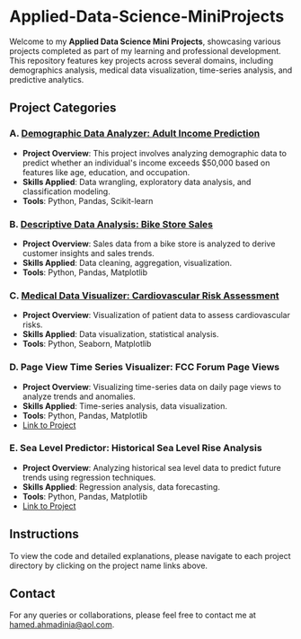 # Applied-Data-Science-MiniProjects
Welcome to my **Applied Data Science Mini Projects**, showcasing various projects completed as part of my learning and professional development. This repository features key projects across several domains, including demographics analysis, medical data visualization, time-series analysis, and predictive analytics.

## Project Categories

### A. [Demographic Data Analyzer: Adult Income Prediction](https://github.com/Hamed-Ahmadinia/Applied-Data-Science-MiniProjects/blob/main/Demographic_Data_Analyzer_Adult_Income.ipynb)
- **Project Overview**: This project involves analyzing demographic data to predict whether an individual's income exceeds $50,000 based on features like age, education, and occupation.
- **Skills Applied**: Data wrangling, exploratory data analysis, and classification modeling.
- **Tools**: Python, Pandas, Scikit-learn  

### B. [Descriptive Data Analysis: Bike Store Sales](https://github.com/Hamed-Ahmadinia/Applied-Data-Science-MiniProjects/blob/main/Descriptive_Data_Analysis_Bike_Store.ipynb)
- **Project Overview**: Sales data from a bike store is analyzed to derive customer insights and sales trends.
- **Skills Applied**: Data cleaning, aggregation, visualization.
- **Tools**: Python, Pandas, Matplotlib 

### C. [Medical Data Visualizer: Cardiovascular Risk Assessment](https://github.com/Hamed-Ahmadinia/Applied-Data-Science-MiniProjects/blob/main/Medical_Data_Visualizer_Cardiovascular_Risk_Assessment.ipynb)
- **Project Overview**: Visualization of patient data to assess cardiovascular risks.
- **Skills Applied**: Data visualization, statistical analysis.
- **Tools**: Python, Seaborn, Matplotlib 

### D. Page View Time Series Visualizer: FCC Forum Page Views
- **Project Overview**: Visualizing time-series data on daily page views to analyze trends and anomalies.
- **Skills Applied**: Time-series analysis, data visualization.
- **Tools**: Python, Pandas, Matplotlib  
- [Link to Project](path_to_your_project)

### E. Sea Level Predictor: Historical Sea Level Rise Analysis
- **Project Overview**: Analyzing historical sea level data to predict future trends using regression techniques.
- **Skills Applied**: Regression analysis, data forecasting.
- **Tools**: Python, Pandas, Matplotlib  
- [Link to Project](path_to_your_project)

## Instructions

To view the code and detailed explanations, please navigate to each project directory by clicking on the project name links above.

## Contact

For any queries or collaborations, please feel free to contact me at [hamed.ahmadinia@aol.com](mailto:hamed.ahmadinia@aol.com).

